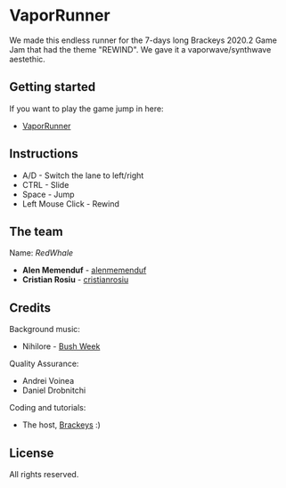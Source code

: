 # VaporRunner

We made this endless runner for the 7-days long Brackeys 2020.2 Game Jam that had the theme "REWIND". We gave it a vaporwave/synthwave aestethic.

## Getting started

If you want to play the game jump in here: 
* [VaporRunner](https://alenmemenduf.itch.io/vaporrunner)

## Instructions
* A/D - Switch the lane to left/right
* CTRL - Slide
* Space - Jump
* Left Mouse Click - Rewind

## The team
Name: *RedWhale*
* **Alen Memenduf** - [alenmemenduf](https://github.com/alenmemenduf)
* **Cristian Rosiu** - [cristianrosiu](https://github.com/cristianrosiu)

## Credits
Background music:
* Nihilore - [Bush Week](http://www.nihilore.com/synthwave/#itemId=5926b3649f7456fb49efb792)

Quality Assurance:
* Andrei Voinea
* Daniel Drobnitchi

Coding and tutorials:
* The host, [Brackeys](https://www.youtube.com/user/Brackeys) :)
 
## License
All rights reserved.
